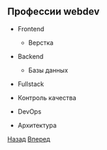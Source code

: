 
## Профессии webdev
* Frontend
  - Верстка

* Backend
  - Базы данных

* Fullstack
* Контроль качества
* DevOps
* Архитектура

[Назад](README-2.md) [Вперед](README-4.md)